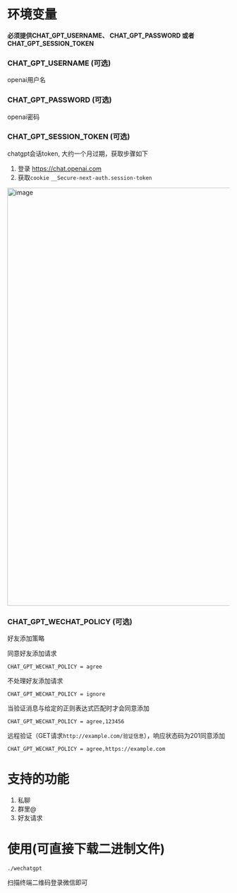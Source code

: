 # 环境变量

**必须提供CHAT_GPT_USERNAME、 CHAT_GPT_PASSWORD 或者 CHAT_GPT_SESSION_TOKEN**

### CHAT_GPT_USERNAME (可选)
openai用户名
### CHAT_GPT_PASSWORD (可选)
openai密码
### CHAT_GPT_SESSION_TOKEN (可选)
chatgpt会话token, 大约一个月过期，获取步骤如下
1. 登录 https://chat.openai.com
2. 获取`cookie` `__Secure-next-auth.session-token`
<img width="945" alt="image" src="https://user-images.githubusercontent.com/16237562/206679314-7d412b03-98fc-422d-92bb-2d4a19f375b8.png">

### CHAT_GPT_WECHAT_POLICY (可选)
好友添加策略

同意好友添加请求
```
CHAT_GPT_WECHAT_POLICY = agree
```
不处理好友添加请求
```
CHAT_GPT_WECHAT_POLICY = ignore
```
当验证消息与给定的正则表达式匹配时才会同意添加
```
CHAT_GPT_WECHAT_POLICY = agree,123456
```
远程验证（GET请求`http://example.com/验证信息`），响应状态码为201同意添加
```
CHAT_GPT_WECHAT_POLICY = agree,https://example.com
```
# 支持的功能
1. 私聊
2. 群里@
3. 好友请求
# 使用(可直接下载二进制文件)
```
./wechatgpt
```
扫描终端二维码登录微信即可
